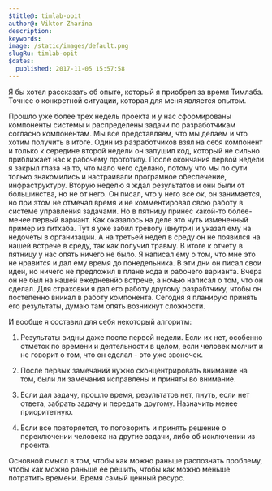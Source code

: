 ```yaml
---
$title@: timlab-opit
author@: Viktor Zharina
description: 
keywords: 
image: /static/images/default.png
slugRu: timlab-opit
$dates:
  published: 2017-11-05 15:57:58
---
```

Я бы хотел рассказать об опыте, который я приобрел за время Тимлаба. Точнее о конкретной ситуации, которая для меня является опытом.

Прошло уже более трех недель проекта и у нас сформированы компоненты системы и распределены задачи по разработчикам согласно компонентам. Мы все представляем, что мы делаем и что хотим получить в итоге. Один из разработчиков взял на себя компонент и только к середине второй недели он запушил код, который не сильно приближает нас к рабочему прототипу.
После окончания первой недели я закрыл глаза на то, что мало чего сделано, потому что мы по сути только знакомились и настраивали програмное обеспечение, инфраструктуру. Вторую неделю я ждал результатов и они были от большинства, но не от него. Он писал, что у него все ок, он занимается, но при этом не отмечал время и не комментировал свою работу в системе управления задачами. Но в пятницу принес какой-то более-менее первый вариант. Как оказалось на деле это чуть измененный пример из гитхаба.
Тут я уже забил тревогу (внутри) и указал ему на недочеты в организации.
А на третьей недел в среду он не появился на нашей встрече в среду, так как получил травму. В итоге к отчету в пятницу у нас опять ничего не было. Я написал ему о том, что мне это не нравится и дал ему время до понедельника. В эти дни он писал свои идеи, но ничего не предложил в плане кода и рабочего варианта. Вчера он не был на нашей ежедневнйо встрече, а ночью написал о том, что он сделал. Для страховки я дал его работу другому разрабтчику, чтобы он постепенно вникал в работу компонента. Сегодня я планирую принять его результаты, думаю там опять возникнут сложности.

И вообще я составил для себя некоторый алгоритм:

1. Результаты видны даже после первой недели. Если их нет, особенно отметок по времени и деятельности в целом, если человек молчит и не говорит о том, что он сделал - это уже звоночек.

2. После первых замечаний нужно сконцентрировать внимание на том, были ли замечания исправлены и приняты во внимание.

3. Если дал задачу, прошло время, результатов нет, пнуть, если нет ответа, забрать задачу и передать другому. Назначить менее приоритетную.

4. Если все повторяется, то поговорить и принять решение о переключении человека на другие задачи, либо об исключении из проекта.

Основной смысл в том, чтобы как можно раньше распознать проблему, чтобы как можно раньше ее решить, чтобы как можно меньше потратить времени. Время самый ценный ресурс.